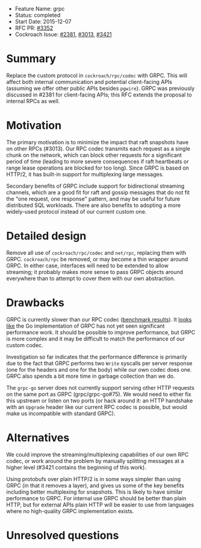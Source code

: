 - Feature Name: grpc
- Status: completed
- Start Date: 2015-12-07
- RFC PR: [#3352](https://github.com/weisslj/cockroach/pull/3352)
- Cockroach Issue: [#2381](https://github.com/weisslj/cockroach/pull/2381),
                   [#3013](https://github.com/weisslj/cockroach/issues/3013),
                   [#3421](https://github.com/weisslj/cockroach/pull/3421)

# Summary

Replace the custom protocol in `cockroach/rpc/codec` with GRPC. This
will affect both internal communication and potential client-facing
APIs (assuming we offer other public APIs besides `pgwire`). GRPC was
previously discussed in #2381 for client-facing APIs; this RFC extends
the proposal to internal RPCs as well.

# Motivation

The primary motivation is to minimize the impact that raft snapshots
have on other RPCs (#3013). Our RPC codec transmits each request as a
single chunk on the network, which can block other requests for a
significant period of time (leading to more severe consequences if
raft heartbeats or range lease operations are blocked for too long).
Since GRPC is based on HTTP/2, it has built-in support for
multiplexing large messages.

Secondary benefits of GRPC include support for bidirectional streaming
channels, which are a good fit for raft and gossip messages that do
not fit the "one request, one response" pattern, and may be useful for
future distributed SQL workloads. There are also benefits to adopting
a more widely-used protocol instead of our current custom one.

# Detailed design

Remove all use of `cockroach/rpc/codec` and `net/rpc`, replacing them
with GRPC. `cockroach/rpc` be removed, or may become a thin wrapper
around GRPC. In either case, interfaces will need to be extended to
allow streaming; it probably makes more sense to pass GRPC objects
around everywhere than to attempt to cover them with our own
abstraction.

# Drawbacks

GRPC is currently slower than our RPC codec ([benchmark results](
https://github.com/cockroachdb/rpc-bench)). It
[looks like](https://github.com/grpc/grpc-go/issues/89) the Go
implementation of GRPC has not yet seen significant performance work.
It should be possible to improve performance, but GRPC is more complex
and it may be difficult to match the performance of our custom codec.

Investigation so far indicates that the performance difference is
primarily due to the fact that GRPC performs two `Write` syscalls per
server response (one for the headers and one for the body) while our
own codec does one. GRPC also spends a bit more time in garbage
collection than we do.

The `grpc-go` server does not currently support serving other HTTP
requests on the same port as GRPC (grpc/grpc-go#75). We would need to
either fix this upstream or listen on two ports (or hack around it: an
HTTP handshake with an `Upgrade` header like our current RPC codec is
possible, but would make us incompatible with standard GRPC).

# Alternatives

We could improve the streaming/multiplexing capabilities of our own
RPC codec, or work around the problem by manually splitting messages
at a higher level (#3421 contains the beginning of this work).

Using protobufs over plain HTTP/2 is in some ways simpler than using
GRPC (in that it removes a layer), and gives us some of the key
benefits including better multiplexing for snapshots. This is likely
to have similar performance to GRPC. For internal use GRPC should be
better than plain HTTP, but for external APIs plain HTTP will be
easier to use from languages where no high-quality GRPC implementation
exists.

# Unresolved questions
